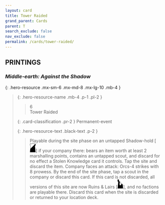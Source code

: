 ```yaml
---
layout: card
title: Tower Raided
grand_parent: Cards
parent: T
search_exclude: false
nav_exclude: false
permalink: /cards/tower-raided/
---
```


## PRINTINGS


### _Middle-earth: Against the Shadow_

{: .hero-resource .mx-sm-6 .mx-md-8 .mx-lg-10 .mb-4 }
> {: .hero-resource-name .mb-4 .p-1 .pl-2 }
> > <div class="card-mp">6</div>
> > <div class="card-name">Tower Raided</div>
>
> {: .card-classification .pr-2 }
> Permanent-event
>
> {: .hero-resource-text .black-text .p-2 }
> > Playable during the site phase on an untapped Shadow-hold \[![](/assets/images/shadow-hold.svg)] if your company there: bears an item worth at least 2 marshalling points, contains an untapped scout, and discard for no effect a Stolen Knowledge card it controls. Tap the site and discard the item. Company faces an attack: Orcs-4 strikes with 8 prowess. By the end of the site phase, tap a scout in the company or discard this card. If this card is not discarded, all versions of this site are now Ruins & Lairs \[![](/assets/images/ruinlair.svg)], and no factions are playable there. Discard this card when the site is discarded or returned to your location deck. 
> 
